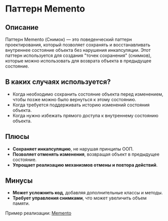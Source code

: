 # Паттерн Memento

## Описание

Паттерн Memento (Снимок) — это поведенческий паттерн проектирования, который позволяет сохранять и восстанавливать внутреннее состояние объекта без нарушения инкапсуляции. Этот паттерн используется для создания "точек сохранения" (снимков), которые можно использовать для возврата объекта в предыдущее состояние.

## В каких случаях используется?

- Когда необходимо сохранить состояние объекта перед изменением, чтобы позже можно было вернуться к этому состоянию.
- Когда требуется поддерживать историю изменений состояния объекта.
- Когда нужно избежать прямого доступа к внутреннему состоянию объекта.

## Плюсы

- **Сохраняет инкапсуляцию**, не нарушая принципы ООП.
- **Позволяет отменять изменения**, возвращая объект в предыдущее состояние.
- **Упрощает реализацию механизмов отмены и повтора действий**.

## Минусы

- **Может усложнить код**, добавляя дополнительные классы и методы.
- **Требует управления снимками**, что может увеличить объем памяти.

Пример реализации: [Memento](memento.ts)
